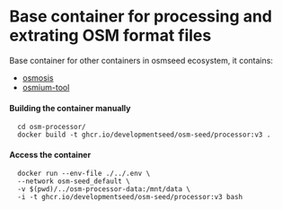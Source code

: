 # Base container for processing and extrating  OSM format files

Base container for other containers in osmseed ecosystem, it contains:

-  [osmosis](https://wiki.openstreetmap.org/wiki/Osmosis/Detailed_Usage_0.47)
-  [osmium-tool](https://osmcode.org/osmium-tool/)

#### Building the container manually


```
  cd osm-processor/
  docker build -t ghcr.io/developmentseed/osm-seed/processor:v3 .
```

#### Access the container

```
  docker run --env-file ./../.env \
  --network osm-seed_default \
  -v $(pwd)/../osm-processor-data:/mnt/data \
  -i -t ghcr.io/developmentseed/osm-seed/processor:v3 bash
```